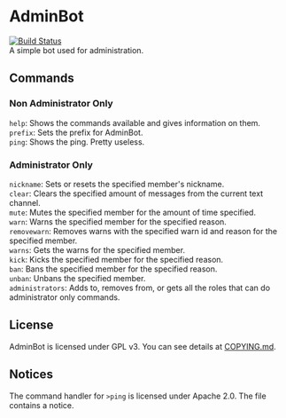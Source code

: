 # AdminBot  
[![Build Status](https://travis-ci.com/xf8b/AdminBot.svg?branch=master)](https://travis-ci.com/xf8b/AdminBot)  
A simple bot used for administration.  
## Commands  
### Non Administrator Only  
`help`: Shows the commands available and gives information on them.  
`prefix`: Sets the prefix for AdminBot.  
`ping`: Shows the ping. Pretty useless.  
### Administrator Only  
`nickname`: Sets or resets the specified member's nickname.  
`clear`: Clears the specified amount of messages from the current text channel.  
`mute`: Mutes the specified member for the amount of time specified.  
`warn`: Warns the specified member for the specified reason.  
`removewarn`: Removes warns with the specified warn id and reason for the specified member.  
`warns`: Gets the warns for the specified member.  
`kick`: Kicks the specified member for the specified reason.  
`ban`: Bans the specified member for the specified reason.  
`unban`: Unbans the specified member.  
`administrators`: Adds to, removes from, or gets all the roles that can do administrator only commands.  
## License  
AdminBot is licensed under GPL v3. You can see details at [COPYING.md](COPYING.md).  
## Notices
The command handler for `>ping` is licensed under Apache 2.0. The file contains a notice.
